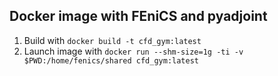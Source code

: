## Docker image with FEniCS and pyadjoint

1. Build with ```docker build -t cfd_gym:latest```
2. Launch image with ```docker run --shm-size=1g -ti -v $PWD:/home/fenics/shared cfd_gym:latest```
